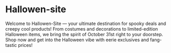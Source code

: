 # Hallowen-site
Welcome to Hallowen-Site — your ultimate destination for spooky deals and creepy cool products! From costumes and decorations to limited-edition Halloween items, we bring the spirit of October 31st right to your doorstep. Shop now and get into the Halloween vibe with eerie exclusives and fang-tastic prices!
